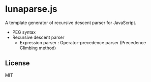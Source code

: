 # lunaparse.js
A template generator of recursive descent parser for JavaScript.

- PEG syntax
- Recursive descent parser
  - Expression parser : Operator-precedence parser (Precedence Climbing method)

## License
MIT
